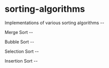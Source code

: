 # sorting-algorithms
Implementations of various sorting algorithms --

Merge Sort --

Bubble Sort --

Selection Sort --

Insertion Sort --
